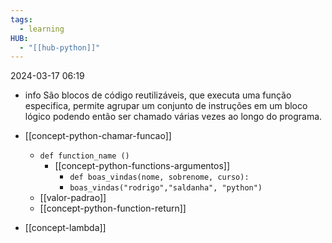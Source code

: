 ```yaml
---
tags:
  - learning
HUB:
  - "[[hub-python]]"
---
```

2024-03-17  06:19


- info São blocos de código reutilizáveis, que executa uma função especifica, permite agrupar um conjunto de instruções em um bloco lógico podendo então ser chamado várias vezes ao longo do programa.

- [[concept-python-chamar-funcao]]
	- `def function_name ()`
		- [[concept-python-functions-argumentos]]
			- `def boas_vindas(nome, sobrenome, curso):`
			- `boas_vindas("rodrigo","saldanha", "python")`
	- [[valor-padrao]]
	- [[concept-python-function-return]]
- [[concept-lambda]]

